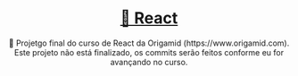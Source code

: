 <h1 align="center">
    <a href="https://pt-br.reactjs.org/">🔗 React</a>
</h1>
<p align="center">🚀 Projetgo final do curso de React da Origamid (https://www.origamid.com). Este projeto não está finalizado, os commits serão feitos conforme eu for avançando no curso.</p>
